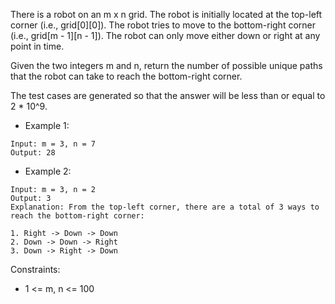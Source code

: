 There is a robot on an m x n grid. The robot is initially located at the top-left corner (i.e., grid[0][0]). The robot
tries to move to the bottom-right corner (i.e., grid[m - 1][n - 1]). The robot can only move either down or right at any
point in time.

Given the two integers m and n, return the number of possible unique paths that the robot can take to reach the
bottom-right corner.

The test cases are generated so that the answer will be less than or equal to 2 * 10^9.

-    Example 1:

    Input: m = 3, n = 7
    Output: 28

-    Example 2:

    Input: m = 3, n = 2
    Output: 3
    Explanation: From the top-left corner, there are a total of 3 ways to reach the bottom-right corner:

    1. Right -> Down -> Down
    2. Down -> Down -> Right
    3. Down -> Right -> Down

Constraints:

- 1 <= m, n <= 100
